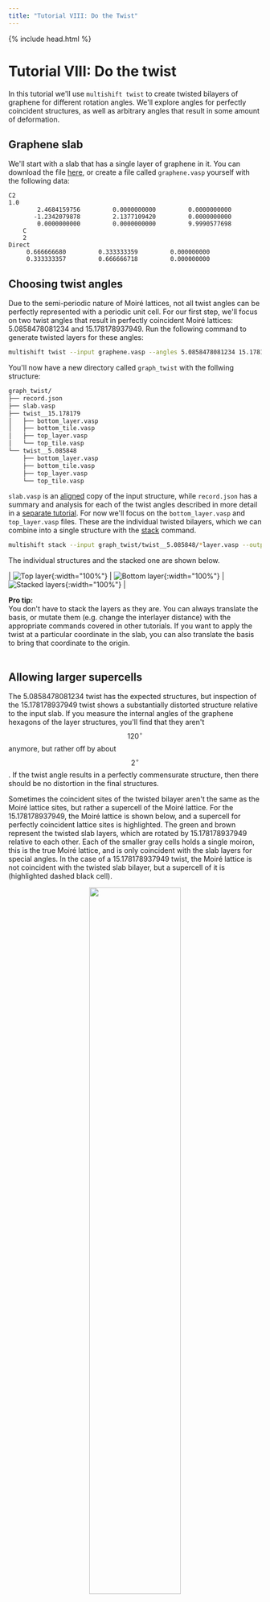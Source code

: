 ```yaml
---
title: "Tutorial VIII: Do the Twist"
---
```

{% include head.html %}

<style type="text/css">
{% include warning.css %}
</style>

# Tutorial VIII: Do the twist
In this tutorial we'll use `multishift twist` to create twisted bilayers of graphene for different rotation angles.
We'll explore angles for perfectly coincident structures, as well as arbitrary angles that result in some amount of deformation.


## Graphene slab
We'll start with a slab that has a single layer of graphene in it.
You can download the file [here](./graphene.vasp), or create a file called `graphene.vasp` yourself with the following data:

    C2
    1.0
            2.4684159756         0.0000000000         0.0000000000
           -1.2342079878         2.1377109420         0.0000000000
            0.0000000000         0.0000000000         9.9990577698
        C
        2
    Direct
         0.666666680         0.333333359         0.000000000
         0.333333357         0.666666718         0.000000000


## Choosing twist angles
Due to the semi-periodic nature of Moir&#233; lattices, not all twist angles can be perfectly represented with a periodic unit cell.
For our first step, we'll focus on two twist angles that result in perfectly coincident Moir&#233; lattices:
5.0858478081234 and 15.178178937949.
Run the following command to generate twisted layers for these angles:

```bash
multishift twist --input graphene.vasp --angles 5.0858478081234 15.178178937949 --output graph_twist
```

You'll now have a new directory called `graph_twist` with the follwing structure:

```bash
graph_twist/
├── record.json
├── slab.vasp
├── twist__15.178179
│   ├── bottom_layer.vasp
│   ├── bottom_tile.vasp
│   ├── top_layer.vasp
│   └── top_tile.vasp
└── twist__5.085848
    ├── bottom_layer.vasp
    ├── bottom_tile.vasp
    ├── top_layer.vasp
    └── top_tile.vasp
```

`slab.vasp` is an [aligned](../i) copy of the input structure, while `record.json` has a summary and analysis for each of the twist angles described in more detail in a [separate tutorial](../ix).
For now we'll focus on the `bottom_layer.vasp` and `top_layer.vasp` files.
These are the individual twisted bilayers, which we can combine into a single structure with the [stack](../ii) command.

```bash
multishift stack --input graph_twist/twist__5.085848/*layer.vasp --output stack.vasp
```

The individual structures and the stacked one are shown below.

| ![Top layer](./top_layer5.08.png){:width="100%"} | ![Bottom layer](./bottom_layer5.08.png){:width="100%"} | ![Stacked layers](./stack5.08.png){:width="100%"} |

<div class="note">
<b>Pro tip:</b>
<br>
You don't have to stack the layers as they are.
You can always translate the basis, or mutate them (e.g. change the interlayer distance) with the appropriate commands covered in other tutorials.
If you want to apply the twist at a particular coordinate in the slab, you can also translate the basis to bring that coordinate to the origin.
<br>
</div>
<div>
<br>
</div>

## Allowing larger supercells
The 5.0858478081234 twist has the expected structures, but inspection of the 15.178178937949 twist shows a substantially distorted structure relative to the input slab.
If you measure the internal angles of the graphene hexagons of the layer structures, you'll find that they aren't $$120^\circ$$ anymore, but rather off by about $$2^\circ$$.
If the twist angle results in a perfectly commensurate structure, then there should be no distortion in the final structures.

Sometimes the coincident sites of the twisted bilayer aren't the same as the Moir&#233; lattice sites, but rather a supercell of the Moir&#233; lattice.
For the 15.178178937949, the Moir&#233; lattice is shown below, and a supercell for perfectly coincident lattice sites is highlighted.
The green and brown represent the twisted slab layers, which are rotated by 15.178178937949 relative to each other.
Each of the smaller gray cells holds a single moiron, this is the true Moir&#233; lattice, and is only coincident with the slab layers for special angles.
In the case of a 15.178178937949 twist, the Moir&#233; lattice is not coincident with the twisted slab bilayer, but a supercell of it is (highlighted dashed black cell).

<p align="center">
  <img width="60%" src="./supermoire15.png">
</p>

We can ask `multishifter` to not limit itself to the smallest possible cell with the `--max-lattice-sites` flag.
The more lattice sites we allow inside our final unit cell, the larger the candidate supercells will be.
Both lattice sites of the "top" and "bottom" layers are included in this value.
The algorithm will search for all Moir&#233; supercells that hold no more slab lattice sites than the specified value, and then output the best one.
If we repeat our previous command with the `--max-lattice-sites` flag, our 15.178178937949 twisted layers will no longer be distorted:

```bash
multishift twist --input graphene.vasp --angles 5.0858478081234 15.178178937949 --output graph_twist --max-lattice-sites 100
```

Now the layers for the larger twist are no longer deformed, but they are 3 times larger than before.

## What's the "best" supercell?
We've already seen that it's sometimes it's necessary to construct layer structures that hold more than a single moiron, but we've only examined cases where the twist angle resulted in a perfectly commensurate cell.
`multishifter` will accept any twist, even non special angles, and generate twisted layers for you.
Generally speaking, the Moir&#233; lattice is *not* periodic, and so a deformation is introduced to to squeeze the layers into a truly periodic Moir&#233; lattice.
What was a non special angle for the original slab, becomes a special angle after applying a slight deformation.
These strained slabs are what the "tile" files are (`top_tile.vasp`, `bottom_tile.vasp`).
The are are the primitive units of the individual twisted layers, and are related to each other by a rigid rotation.

When constructing supercells of the Moir&#233; lattice, what is considered a better supercell is determined by the amount that the original slab must be deformed to fit into it.
For the case above, a particular size 3 supercell results in virtually zero deformation, and so that is the one that gets selected.
Precise values of the metrics used are saved to the `report.json` file, and are defined [in a different tutorial](../ix).
For non special angles, you can always always reduce the deformation introduced to the original slab, but it will come at the cost of larger supercells.

You can use the flag `error-tol` to define a minimum improvement that must be reached in order for a larger supercell to be considered better than a smaller one.
This can help you balance the deformation introduced against the size of the final layers, which can be computationally expensive when they grow too large.

## Save all the supercells
The default behavior of `multishift twist` is to only give you one set of tiwsted layers per angle (the best one for the allowed supercell sizes).
You can instead request that you be given structures for each of the supercell sizes.
This is done with the `--supercells` flag:

```bash
multishift twist --input graphene.vasp --angles 5.0858478081234 15.178178937949 --output graph_twist --max-lattice-sites 100 --supercells all
```

The new directory structure now has more files:

```bash
graph_twist/
├── record.json
├── slab.vasp
├── twist__15.178179
│   ├── 1
│   │   ├── bottom_layer.vasp
│   │   ├── bottom_tile.vasp
│   │   ├── top_layer.vasp
│   │   └── top_tile.vasp
│   ├── 2
│   │   ├── bottom_layer.vasp
│   │   ├── bottom_tile.vasp
│   │   ├── top_layer.vasp
│   │   └── top_tile.vasp
│   ├── 3
│   │   ├── bottom_layer.vasp
│   │   ├── bottom_tile.vasp
│   │   ├── top_layer.vasp
│   │   └── top_tile.vasp
│   ├── 4
│   │   ├── bottom_layer.vasp
│   │   ├── bottom_tile.vasp
│   │   ├── top_layer.vasp
│   │   └── top_tile.vasp
│   └── 5
│       ├── bottom_layer.vasp
│       ├── bottom_tile.vasp
│       ├── top_layer.vasp
│       └── top_tile.vasp
└── twist__5.085848
    └── 1
        ├── bottom_layer.vasp
        ├── bottom_tile.vasp
        ├── top_layer.vasp
        └── top_tile.vasp
```

For the 5.085848 twist, only a single directory remains.
We specified `--max-lattice-sites 100`, and the smallest possible cells for this angle have more than 100 combined lattice sites, so larger supercells are not searched.
On the other hand we see 15.178178937949 has 5 directories.
Each directory describes the number of moirons in the unit cells of the layers, and directory `3` will have perfectly commensurate twisted layers with no strain introduced.

## Swapping Brillouin zones
The Moir&#233; lattice is constructed by applying mapping operations in reciprocal space.
Because we are dealing with two structures (aligned and rotated), two Brillouin spaces emerge that we can use to determine the Moir&#233; lattice vectors.
For a slab lattice with column vectors $$\mathbf{A}$$, $$\mathbf{B}$$, $$\mathbf{A}$$, we define the lattice and its reciprocal as

$$
\begin{equation}
    \mathbf{L} = [\mathbf{A}, \mathbf{B}, \mathbf{C}]
\end{equation}
$$

$$
\begin{equation}
    \mathbf{K}=2\pi \left( \mathbf{L}^{-1} \right)^\intercal
\end{equation}
$$

The application of a rotation $$\theta$$ to a lattice $$\mathbf{L}$$ around a rotation axis that is parallel to $\mathbf{C}$ produces a lattice  $$\mathbf{L_\theta}$$. 
The lattice vectors of the Moir&#233; pattern, $$\mathbf{M}$$, will have a reciprocal lattice

$$
\begin{equation}
    \mathbf{K}_{M} = \mathbf{K} - \mathbf{K_\theta}
\end{equation}
$$

For large rotation angles $$\theta$$, it is possible that one of the reciprocal lattice vectors of $$\mathbf{K}_{M}$$ falls outside of the Wigner-Seitz cell (first Brillouin zone) of either $$\mathbf{K}$$ or $$\mathbf{K_\theta}$$.
In these situations, the offending reciprocal lattice vector of $$\mathbf{K}_{M}$$ must be translated back into the Wigner-Seitz cell of either $$\mathbf{K}$$ or $$\mathbf{K}_{\theta}$$.

The `--zone` flag allows you to determine which of these two spaces should be used to translate the vectors.
For systems with high symmetry, either choice will result in an equivalent structures.
The figures below show reciprocal case for the aligned (left) and rotated (right) Brillouin zones.

| ![Aligned zone](./rotate_35_voronoi_unit_alt.png){:width="100%"} | ![Rotated zone](./rotate_35_voronoi_unit.png){:width="100%"} |

The brown and green arrows are the reciprocal lattice vectors of the aligned and rotated slabs.
The gray arrows show the difference between these two lattices, which must be mapped back inside the first Brillouin zone.
Depending on which Brillouin zone is used, a different set of Moir&#233; lattice vectors emerges (black).
Due to they symmetry of the hexagonal system, both choices result in lattices that are related by a point group operation.

